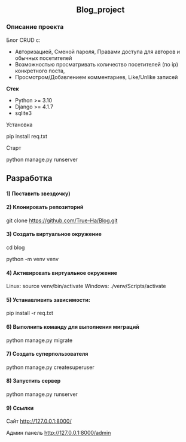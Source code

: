 <h2 align="center">Blog_project</h2>

### Описание проекта
Блог CRUD с:
- Авторизацией, Сменой пароля, Правами доступа для авторов и обычных посетителей
- Возможностью просматривать количество посетителей (по ip) конкретного поста,
- Просмотром/Добавлением комментариев, Like/Unlike записей


**Стек**
- Python >= 3.10
- Django >= 4.1.7
- sqlite3

Установка

pip install req.txt

Старт

python manage.py runserver

## Разработка
#### 1) Поставить звездочку)
#### 2) Клонировать репозиторий
git clone https://github.com/True-Ha/Blog.git

#### 3) Создать виртуальное окружение
cd blog

python -m venv venv
#### 4) Активировать виртуальное окружение
Linux:
source venv/bin/activate
Windows:
./venv/Scripts/activate
#### 5) Устанавливить зависимости:
pip install -r req.txt
#### 6) Выполнить команду для выполнения миграций
python manage.py migrate
#### 7) Создать суперпользователя
python manage.py createsuperuser
#### 8) Запустить сервер
python manage.py runserver
#### 9) Ссылки
Сайт http://127.0.0.1:8000/

Админ панель http://127.0.0.1:8000/admin

